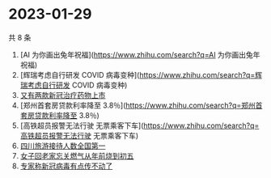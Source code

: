 # 2023-01-29

共 8 条

<!-- BEGIN -->
<!-- 最后更新时间 Sun Jan 29 2023 20:08:35 GMT+0800 (China Standard Time) -->

1. [AI 为你画出兔年祝福](https://www.zhihu.com/search?q=AI 为你画出兔年祝福)
1. [辉瑞考虑自行研发 COVID
   病毒变种](https://www.zhihu.com/search?q=辉瑞考虑自行研发 COVID 病毒变种)
1. [又有两款新冠治疗药物上市](https://www.zhihu.com/search?q=又有两款新冠治疗药物上市)
1. [郑州首套房贷款利率降至
   3.8％](https://www.zhihu.com/search?q=郑州首套房贷款利率降至 3.8％)
1. [高铁超员报警无法行驶
   无票乘客下车](https://www.zhihu.com/search?q=高铁超员报警无法行驶
   无票乘客下车)
1. [四川旅游接待人数全国第一](https://www.zhihu.com/search?q=四川旅游接待人数全国第一)
1. [女子回老家忘关燃气从年前烧到初五](https://www.zhihu.com/search?q=女子回老家忘关燃气从年前烧到初五)
1. [专家称新冠病毒有点传不动了](https://www.zhihu.com/search?q=专家称新冠病毒有点传不动了)

<!-- END -->
